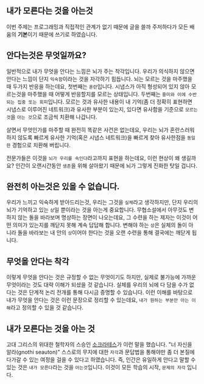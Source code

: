 ## 내가 모른다는 것을 아는것

이번 주제는 프로그래밍과 직접적인 관계가 없기 때문에 글을 쓸까 주저하다가 모든 배움의 **기본**이기 때문에 쓰기로 하였습니다.

## 안다는것은 무엇일까요?

일반적으로 내가 무엇을 안다는 느낌은 뇌가 주는 착각입니다. 우리가 의식하지 않으면 안다는 느낌이 단지 `익숙함`이라는 것을 자각하기 힘듭니다. 뇌는 모르는 것을 마주했을 때 두가지 반응을 하는데요, 첫번째는 `혼란`입니다. 시냅스가 아직 형성되어 있지 않아 모르는것을 마주했을 때 어떻게 반응할지를 모르는 상태입니다. 두번째는 `흥미와 이에 수반되는 집중 또는 회피`입니다. 모르는 것과 유사한 내용이 내 기억(좀 더 정확히 표현하면 시냅스로 이루어진 네트워크)과 유사한 부분이 있는지, 있다면 유사함을 기준으로 `모르는 것`을 `아는 것`으로 조금씩 치환해 나갑니다.

살면서 무엇인가를 마주할 때 완전히 똑같은 사건은 없는데요, 우리는 뇌가 혼란스러워 하지 않도록 빠르게 유사한 기억(혹은 시냅스 네트워크)을 빠르게 찾아 유사한점을 `동일한` 경험으로 치환해 버립니다.

전문가들은 이것을 `뇌가 우리를 속인다`라고까지 표현을 하는데요, 이런 현상이 왜 생길까요? 인간이 오랜시간동안 `생존`을 위해 살아왔기 때문에 뇌가 그렇게 진화한 탓일 겁니다.

## 완전히 아는것은 있을 수 없습니다.

우리가 느끼고 익숙하게 받아드리는것, 우리는 그것을 `실체`라고 생각하지만, 단지 우리의 뇌가 기억하고 있는 `상`일 뿐이라는 것을 아는게 중요합니다. 무협소설에서 아무것도 변하지 않는 돌을 바라보며 명상하는 장면이 나오는데요, 그 수련을 하는 제자는 이것이 어떤 의미가 있는지를 깨닫지 못해 계속 답답해 합니다. 변해야 하는 `상`은 실체의 돌이 아니라 돌을 바라보는 내 안의 `상`이어야 한다는 것을 오랜 수련을 통해 결국에는 깨닫게 됩니다.

## 무엇을 안다는 착각

이렇게 무엇을 안다는 것은 규정할 수 없는 무엇이기도 하지만, 실제로 불가능에 가까운 무엇이라는 것도 대략 이해가 되셨을 것 같습니다. 실체를 우리의 뇌에 다 담을 수가 없다는 것은 단계적 논리 전개를 통해 다시금 증명할 수 있습니다. 이런 이해를 바탕으로 내가 무엇을 안다는 것은 이런 문장으로 정리할 수 있는데요, `내가 원하는 부분만 아는 이해`라고 정의할 수 있을 것 같습니다.

## 내가 모른다는 것을 아는 것

고대 그리스의 위대한 철학자의 스승인 [소크라테스](https://terms.naver.com/entry.naver?docId=1114187&cid=40942&categoryId=40465)가 이런 말을 했습니다. "너 자신을 알라(gnothi seauton)" 스스로의 무지에 대한 `자각`과 문답법을 통해야만 좀 더 본질에 다가갈 수 있는 여정을 걸을 수 있다고 하였습니다. 즉, 인간은 유일하게 안다고 말할 수 있는 것은 `내가 모른다`라는 것을 `아는것`입니다. 이것이 모든 학습의 시작, `문제의 자각` 입니다.
